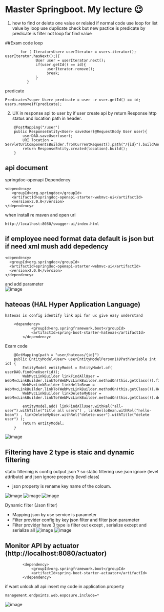 ﻿# Master Springboot. My lecture 😉
 
  1. how to find or delete one value or relaled 
  if normal code use loop for list value by loop use duplicate check 
  but new pactice is predicate by predicate is filter not loop for find value 
  
  ##Exam code
loop
 ```
        for ( Iterator<User> userIterator = users.iterator(); userIterator.hasNext();){
               User user = userIterator.next();
               if(user.getId() == id){
                    userIterator.remove();
                    break;
               }
           }
```  
predicate
```       
Predicate<?super User> predicate = user -> user.getId() == id;
users.removeIf(predicate);            
```

2. UX in response api to user by if user create api by return Response http status and location path in header.

```
    @PostMapping("/user")
    public ResponseEntity<User> saveUser(@RequestBody User user){
        userDAO.saveUser(user);
        URI location = ServletUriComponentsBuilder.fromCurrentRequest().path("/{id}").buildAndExpand(user.getId()).toUri();
        return ResponseEntity.created(location).build();
    }
```

## api document 
 springdoc-openapi Dependency 
 
 ```
 <dependency>
	<groupId>org.springdoc</groupId>
	<artifactId>springdoc-openapi-starter-webmvc-ui</artifactId>
	<version>2.0.0</version>
</dependency>
 ```
 when install re maven and open url
 
 ```
 http://localhost:8080/swagger-ui/index.html
 ```
 
 ## if employee need format data default is json but if need xml mush add depedency
 ```
 <dependency>
   <groupId>org.springdoc</groupId>
   <artifactId>springdoc-openapi-starter-webmvc-ui</artifactId>
   <version>2.0.0</version>
</dependency>
```

and add parameter  
![image](https://user-images.githubusercontent.com/97660202/229691634-6c2e3e86-0749-4751-bdf8-bbce2443f3a2.png)

## hateoas (HAL Hyper Application Language)
	hateoas is config identify link api for ux give easy understand
	
```
	<dependency>
			<groupId>org.springframework.boot</groupId>
			<artifactId>spring-boot-starter-hateoas</artifactId>
		</dependency>

```

Exam code

```
    @GetMapping(path = "user/hateoas/{id}")
    public EntityModel<User> userEntityModelPerson1(@PathVariable int id) {
        EntityModel entityModel = EntityModel.of( userDAO.findOneUser(id));
        WebMvcLinkBuilder linkFindAllUser = WebMvcLinkBuilder.linkTo(WebMvcLinkBuilder.methodOn(this.getClass()).findALlUser());
        WebMvcLinkBuilder linkHelloBean = WebMvcLinkBuilder.linkTo(WebMvcLinkBuilder.methodOn(this.getClass()).HelloBean());
        WebMvcLinkBuilder linkDeleteMyUser = WebMvcLinkBuilder.linkTo(WebMvcLinkBuilder.methodOn(this.getClass()).deleteUser(id));

        entityModel.add( linkFindAllUser.withRel("all-user").withTitle("title all users") , linkHelloBean.withRel("hello-bean") , linkDeleteMyUser.withRel("delete-user").withTitle("delete user") );
        return entityModel;
    }
```

![image](https://user-images.githubusercontent.com/97660202/230371815-c4aa6e44-7a28-4b63-b1f8-0715d8c6db30.png)


## Filtering have 2 type is staic and dynamic filtering 
static filterinig is config output json ? so static filtering use json ignore (level attribute) and json ignore property (level class)
 - json property is rename key name of the coloum.

![image](https://user-images.githubusercontent.com/97660202/230543522-c9dbcf3e-c884-4fb0-aac3-77094f0b5cd0.png)
![image](https://user-images.githubusercontent.com/97660202/230543559-978df6a2-73ee-4799-90a4-949871f2273e.png)
![image](https://user-images.githubusercontent.com/97660202/230543599-7c5c7ea7-d097-42d5-a7ff-4f2da169030d.png)

Dynamic filter (Json filter)
-	Mapping json by use service is parameter 
-	Filter provider config by key json filter and filter json parameter 
-	Filter provider have 3 type is filter out except , serialize except and serialize all
![image](https://user-images.githubusercontent.com/97660202/230551766-5a835e58-8fed-44ea-ab5a-1d515010edeb.png)
![image](https://user-images.githubusercontent.com/97660202/230551794-bffd4e97-64b7-4f44-9b5b-15e47b908105.png)


## Monitor API by actuator (http://localhost:8080/actuator)

```
		<dependency>
			<groupId>org.springframework.boot</groupId>
			<artifactId>spring-boot-starter-actuator</artifactId>
		</dependency>
```

if want unlock all api insert my code in application.property
```
management.endpoints.web.exposure.include=*  
```

![image](https://user-images.githubusercontent.com/97660202/230554188-c76e417a-fd8c-4cc2-afd4-40f4dd2b9751.png)






